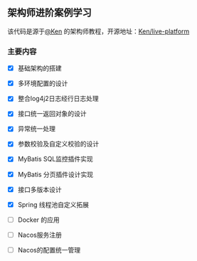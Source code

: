 ## 架构师进阶案例学习

该代码是源于[@Ken](https://gitee.com/wlkken) 的架构师教程，开源地址：[Ken/live-platform](https://gitee.com/wlkken/live-platform) 

### 主要内容

- [x] 基础架构的搭建

- [x] 多环境配置的设计

- [x] 整合log4j2日志经行日志处理

- [x] 接口统一返回对象的设计

- [x] 异常统一处理

- [x] 参数校验及自定义校验的设计

- [x] MyBatis SQL监控插件实现

- [x] MyBatis 分页插件设计实现

- [x] 接口多版本设计

- [x] Spring 线程池自定义拓展

- [ ] Docker 的应用

- [ ] Nacos服务注册

- [ ] Nacos的配置统一管理 
